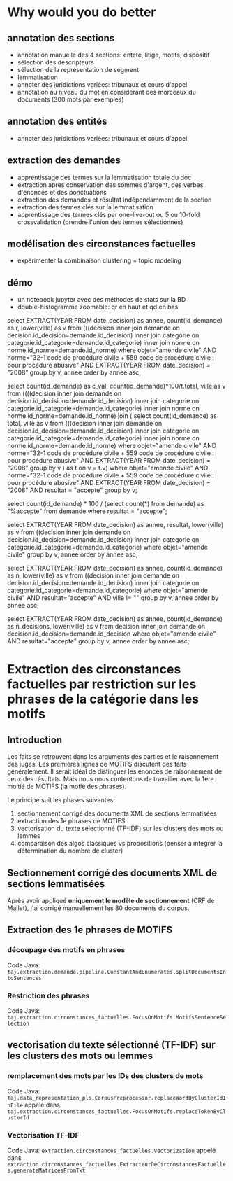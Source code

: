 # Why would you do better
## annotation des sections
*  annotation manuelle des 4 sections: entete, litige, motifs, dispositif
*  sélection des descripteurs
*  sélection de la représentation de segment
*  lemmatisation
*  annoter des juridictions variées: tribunaux et cours d'appel
*  annotation au niveau du mot en considérant des morceaux du documents (300 mots par exemples)
## annotation des entités
*  annoter des juridictions variées: tribunaux et cours d'appel
## extraction des demandes
*  apprentissage des termes sur la lemmatisation totale du doc
*  extraction après conservation des sommes d'argent, des verbes d'énoncés et des ponctuations
*  extraction des demandes et résultat indépendamment de la section
*  extraction des termes clés sur la lemmatisation
*  apprentissage des termes clés par one-live-out ou 5 ou 10-fold crossvalidation (prendre l'union des termes sélectionnés)
## modélisation des circonstances factuelles
*  expérimenter la combinaison clustering + topic modeling
## démo
*  un notebook jupyter avec des méthodes de stats sur la BD
*  double-histogramme zoomable: qr en haut et qd en bas
 

select EXTRACT(YEAR FROM date_decision) as annee, count(id_demande) as r, lower(ville) as v 
from (((decision 
inner join demande on decision.id_decision=demande.id_decision)
inner join categorie on categorie.id_categorie=demande.id_categorie)
inner join norme on norme.id_norme=demande.id_norme)
where objet="amende civile" AND norme="32-1 code de procédure civile + 559 code de procédure civile : pour procédure abusive" AND EXTRACT(YEAR FROM date_decision) = "2008"
group by v, annee
order by annee asc;



select count(id_demande) as c_val, count(id_demande)*100/t.total, ville as v
from ((((decision 
inner join demande on decision.id_decision=demande.id_decision)
inner join categorie on categorie.id_categorie=demande.id_categorie)
inner join norme on norme.id_norme=demande.id_norme)
join (
    select count(id_demande) as total, ville as v
    from (((decision 
    inner join demande on decision.id_decision=demande.id_decision)
    inner join categorie on categorie.id_categorie=demande.id_categorie)
    inner join norme on norme.id_norme=demande.id_norme)
    where objet="amende civile" AND norme="32-1 code de procédure civile + 559 code de procédure civile : pour procédure abusive" AND EXTRACT(YEAR FROM date_decision) = "2008"
    group by v
) as t on  v = t.v)
where objet="amende civile" AND norme="32-1 code de procédure civile + 559 code de procédure civile : pour procédure abusive" AND EXTRACT(YEAR FROM date_decision) = "2008" AND resultat = "accepte"
group by v;


select count(id_demande) * 100 / (select count(*) from demande) as "%accepte"
from demande
where resultat = "accepte";


select EXTRACT(YEAR FROM date_decision) as annee, resultat, lower(ville) as v 
from ((decision 
inner join demande on decision.id_decision=demande.id_decision)
inner join categorie on categorie.id_categorie=demande.id_categorie)
where objet="amende civile"
group by v, annee
order by annee asc;


select EXTRACT(YEAR FROM date_decision) as annee, count(id_demande) as n, lower(ville) as v 
from ((decision 
inner join demande on decision.id_decision=demande.id_decision)
inner join categorie on categorie.id_categorie=demande.id_categorie)
where objet="amende civile" AND resultat="accepte" AND ville != ""
group by v, annee
order by annee asc;

select EXTRACT(YEAR FROM date_decision) as annee, count(id_demande) as n_decisions, lower(ville) as v 
from decision inner join demande on decision.id_decision=demande.id_decision
where objet="amende civile" AND resultat="accepte"
group by v, annee 
order by annee asc;


# Extraction des circonstances factuelles par restriction sur les phrases de la catégorie dans les motifs

## Introduction
Les faits se retrouvent dans les arguments des parties et le raisonnement des juges. Les premières lignes de MOTIFS discutent des faits généralement. Il serait idéal de distinguer les énoncés de raisonnement de ceux des résultats. Mais nous nous contentons de travailler avec la 1ere moitié de MOTIFS (la motié des phrases).

Le principe suit les phases suivantes:
1.  sectionnement corrigé des documents XML de sections lemmatisées
2.  extraction des 1e phrases de MOTIFS
3.  vectorisation du texte sélectionné (TF-IDF) sur les clusters des mots ou lemmes
4.  comparaison des algos classiques vs propositions (penser à intégrer la détermination du nombre de cluster)

## Sectionnement corrigé des documents XML de sections lemmatisées

Après avoir appliqué **uniquement le modèle de sectionnement** (CRF de Mallet), j'ai corrigé manuellement les 80 documents du corpus.

## Extraction des 1e phrases de MOTIFS

### découpage des motifs en phrases

Code Java: `taj.extraction.demande.pipeline.ConstantAndEnumerates.splitDocumentsIntoSentences`

### Restriction des phrases

Code Java: `taj.extraction.circonstances_factuelles.FocusOnMotifs.MotifsSentenceSelection`

## vectorisation du texte sélectionné (TF-IDF) sur les clusters des mots ou lemmes

### remplacement des mots par les IDs des clusters de mots

Code Java: `taj.data_representation_pls.CorpusPreprocessor.replaceWordByClusterIdInFile` appelé dans `taj.extraction.circonstances_factuelles.FocusOnMotifs.replaceTokenByClusterId`

### Vectorisation TF-IDF

Code Java: `extraction.circonstances_factuelles.Vectorization` appelé dans `extraction.circonstances_factuelles.ExtracteurDeCirconstancesFactuelles.generateMatricesFromTxt`


